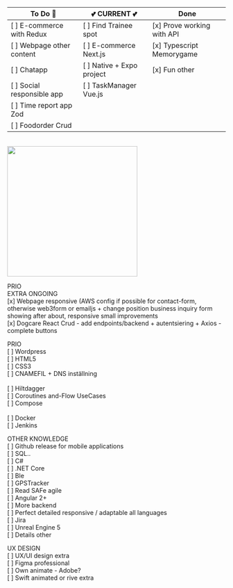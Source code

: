 

|  To Do 🚀                        | 💕 CURRENT 💕               | Done                    |
| ---------------------------- | --------------------------- | --------------------------- |
|  [ ] E-commerce with Redux   |  [ ] Find Trainee spot  | [x] Prove working with API       |
|  [ ] Webpage other content   |   [ ] E-commerce Next.js |  [x] Typescript Memorygame     |
|  [ ] Chatapp                 | [ ] Native + Expo project | [x] Fun other                  |
|  [ ] Social responsible app | [ ] TaskManager Vue.js       |                             |
|  [ ] Time report app Zod    |                              |                             |
|  [ ] Foodorder Crud   |                                    |                             |


<br>

<img src="https://github.com/user-attachments/assets/5505b56c-d869-41e0-bafa-876659397163" width="300" />


PRIO<br>
EXTRA ONGOING<br>
[x] Webpage responsive (AWS config if possible for contact-form, otherwise web3form or emailjs + change position business inquiry form showing after about, responsive small improvements <br>
[x] Dogcare React Crud - add endpoints/backend + autentsiering + Axios - complete buttons <br>

PRIO<br>
[ ] Wordpress <br>
[ ] HTML5 <br>
[ ] CSS3 <br>
[ ] CNAMEFIL + DNS inställning<br>
<br>
[ ] Hiltdagger <br>
[ ] Coroutines and-Flow UseCases <br>
[ ] Compose <br>
<br>
[ ] Docker <br>
[ ] Jenkins <br>

OTHER KNOWLEDGE <br>
[ ] Github release for mobile applications <br>
[ ] SQL..<br>
[ ] C# <br>
[ ] .NET Core <br>
[ ] Ble <br>
[ ] GPSTracker <br>
[ ] Read SAFe agile <br>
[ ] Angular 2+ <br>
[ ] More backend <br>
[ ] Perfect detailed responsive / adaptable all languages <br>
[ ] Jira <br>
[ ] Unreal Engine 5 <br>
[ ] Details other <br>

UX DESIGN <br>
[ ] UX/UI design extra <br>
[ ] Figma professional <br>
[ ] Own animate - Adobe? <br>
[ ] Swift animated or rive extra <br>




